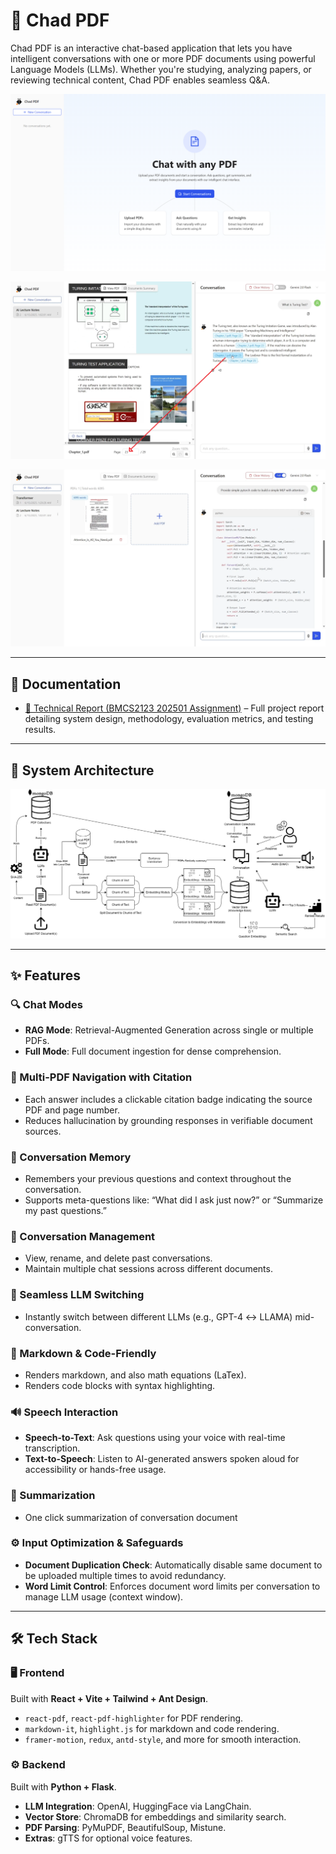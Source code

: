 # 🏀 Chad PDF

Chad PDF is an interactive chat-based application that lets you have intelligent conversations with one or more PDF documents using powerful Language Models (LLMs). Whether you're studying, analyzing papers, or reviewing technical content, Chad PDF enables seamless Q&A.

![Chad PDF](./home-page.png)

![Chad PDF](./navigate.png)

![Chad PDF](./demo.png)

---

## 📄 Documentation

- [📘 Technical Report (BMCS2123 202501 Assignment)](./documentation.pdf) – Full project report detailing system design, methodology, evaluation metrics, and testing results.

---

## 🧩 System Architecture

![Architecture](./architecture.png)

---

## ✨ Features

### 🔍 Chat Modes

- **RAG Mode**: Retrieval-Augmented Generation across single or multiple PDFs.
- **Full Mode**: Full document ingestion for dense comprehension.

### 📘 Multi-PDF Navigation with Citation

- Each answer includes a clickable citation badge indicating the source PDF and page number.
- Reduces hallucination by grounding responses in verifiable document sources.

### 🧠 Conversation Memory

- Remembers your previous questions and context throughout the conversation.
- Supports meta-questions like: “What did I ask just now?” or “Summarize my past questions.”

### 📑 Conversation Management

- View, rename, and delete past conversations.
- Maintain multiple chat sessions across different documents.

### 🔁 Seamless LLM Switching

- Instantly switch between different LLMs (e.g., GPT-4 ↔ LLAMA) mid-conversation.

### 🧾 Markdown & Code-Friendly

- Renders markdown, and also math equations (LaTex).
- Renders code blocks with syntax highlighting.

### 🔊 Speech Interaction

- **Speech-to-Text**: Ask questions using your voice with real-time transcription.
- **Text-to-Speech**: Listen to AI-generated answers spoken aloud for accessibility or hands-free usage.

### 🧠 Summarization

- One click summarization of conversation document

### ⚙️ Input Optimization & Safeguards

- **Document Duplication Check**: Automatically disable same document to be uploaded multiple times to avoid redundancy.
- **Word Limit Control**: Enforces document word limits per conversation to manage LLM usage (context window).

---

## 🛠️ Tech Stack

### 🖥 Frontend

Built with **React + Vite + Tailwind + Ant Design**.

- `react-pdf`, `react-pdf-highlighter` for PDF rendering.
- `markdown-it`, `highlight.js` for markdown and code rendering.
- `framer-motion`, `redux`, `antd-style`, and more for smooth interaction.

### ⚙️ Backend

Built with **Python + Flask**.

- **LLM Integration**: OpenAI, HuggingFace via LangChain.
- **Vector Store**: ChromaDB for embeddings and similarity search.
- **PDF Parsing**: PyMuPDF, BeautifulSoup, Mistune.
- **Extras**: gTTS for optional voice features.
